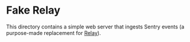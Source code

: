 # Fake Relay

This directory contains a simple web server that ingests Sentry events (a purpose-made replacement for [Relay](https://github.com/getsentry/relay/)).

